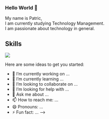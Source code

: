 ### Hello World 👋
My name is Patric,
<br>
I am currently studying Technology Management.
<br>
I am passionate about technology in general.
<br>


<h2> Skills </h2>
<img src="{https://img.shields.io/badge/Gmail-D14836?style=for-the-badge&logo=gmail&logoColor=white}" />

Here are some ideas to get you started:

- 🔭 I’m currently working on ...
- 🌱 I’m currently learning ...
- 👯 I’m looking to collaborate on ...
- 🤔 I’m looking for help with ...
- 💬 Ask me about ...
- 📫 How to reach me: ...
- 😄 Pronouns: ...
- ⚡ Fun fact: ...
-->
